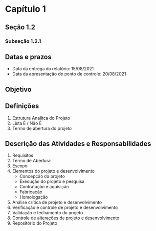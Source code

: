 # Capítulo 1
## Seção 1.2
### Subseção 1.2.1

## Datas e prazos
- Data da entrega do relatório: 15/08/2021
- Data da apresentação do ponto de controle: 20/08/2021

## Objetivo

## Definições
1. Estrutura Analítca do Projeto
1. Lista É / Não É
1. Termo de abertura do projeto

## Descrição das Atividades e Responsabilidades
1. Requisitos
1. Termo de Abertura
1. Escopo
1. Elementos do projeto e desenvolvimento
    - Concepção do projeto
    - Execução do projeto e pesquisa
    - Contratação e aquisição
    - Fabricação
    - Homologação
1. Análise crítica de projeto e desenvolvimento
1. Verificação e controle de projeto e desenvolvimento
1. Validação e fechamento do projeto
1. Controle de alterações de projeto e desenvolvimento
1. Repositório do Projeto